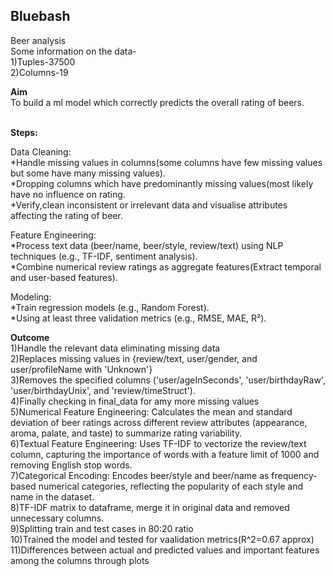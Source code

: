 ## Bluebash
Beer analysis
<br/>Some information on the data-
<br/>1)Tuples-37500
<br/>2)Columns-19

**Aim**
<br/>To build a ml model which correctly predicts the overall rating of beers.

<br/>**Steps:**

Data Cleaning:
<br/>*Handle missing values in columns(some columns have few missing values but some have many missing  values).
<br/>*Dropping columns which have predominantly missing values(most likely have no influence on rating.
<br/>*Verify,clean inconsistent or irrelevant data and visualise attributes affecting the rating of beer.

Feature Engineering:
<br/>*Process text data (beer/name, beer/style, review/text) using NLP techniques (e.g., TF-IDF, sentiment analysis).
<br/>*Combine numerical review ratings as aggregate features(Extract temporal and user-based features).

Modeling:
<br/>*Train regression models (e.g., Random Forest).
<br/>*Using at least three validation metrics (e.g., RMSE, MAE, R²).

**Outcome**
<br/>1)Handle the relevant data eliminating missing data
<br/>2)Replaces missing values in {review/text, user/gender, and user/profileName with 'Unknown'}
<br/>3)Removes the specified columns ('user/ageInSeconds', 'user/birthdayRaw', 'user/birthdayUnix', and 'review/timeStruct').
<br/>4)Finally checking in final_data for amy more missing values
<br/>5)Numerical Feature Engineering: Calculates the mean and standard deviation of beer ratings across different review attributes (appearance, aroma, palate, and taste) to summarize rating variability.
<br/>6)Textual Feature Engineering: Uses TF-IDF to vectorize the review/text column, capturing the importance of words with a feature limit of 1000 and removing English stop words.
<br/>7)Categorical Encoding: Encodes beer/style and beer/name as frequency-based numerical categories, reflecting the popularity of each style and name in the dataset.
<br/>8)TF-IDF matrix to dataframe, merge it in original data and removed unnecessary columns.
<br/>9)Splitting train and test cases in 80:20 ratio
<br/>10)Trained the model and tested for vaalidation metrics(R^2=0.67 approx)
<br/>11)Differences between actual and predicted values and important features among the columns through plots
